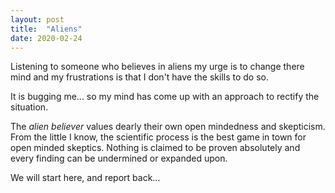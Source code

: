```yaml
---
layout: post
title:  "Aliens"
date: 2020-02-24
---
```


Listening to someone who believes in aliens my urge is to change there mind and my frustrations is that I don't have the skills to do so.

It is bugging me... so my mind has come up with an approach to rectify the situation.

The _alien believer_ values dearly their own open mindedness and skepticism. From the little I know, the scientific process is the best game in town for open minded skeptics. Nothing is claimed to be proven absolutely and every finding can be undermined or expanded upon.

We will start here, and report back...
